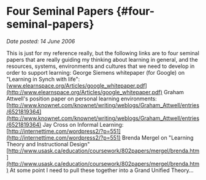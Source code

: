 # Four Seminal Papers {#four-seminal-papers}

_Date posted: 14 June 2006_

This is just for my reference really, but the following links are to four seminal papers that are really guiding my thinking about learning in general, and the resources, systems, environments and cultures that we need to develop in order to support learning: George Siemens whitepaper (for Google) on "Learning in Synch with life": [www.elearnspace.org/Articles/google_whitepaper.pdf](http://www.elearnspace.org/Articles/google_whitepaper.pdf) Graham Attwell's position paper on personal learning environments: [http://www.knownet.com/knownet/writing/weblogs/Graham_Attwell/entries/6521819364](http://www.knownet.com/knownet/writing/weblogs/Graham_Attwell/entries/6521819364) Jay Cross on Informal Learning: [http://internettime.com/wordpress2/?p=551](http://internettime.com/wordpress2/?p=551) Brenda Mergel on "Learning Theory and Instructional Design" [http://www.usask.ca/education/coursework/802papers/mergel/brenda.htm](http://www.usask.ca/education/coursework/802papers/mergel/brenda.htm) At some point I need to pull these together into a Grand Unified Theory...